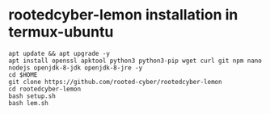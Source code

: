 # rootedcyber-lemon installation in termux-ubuntu

```
apt update && apt upgrade -y
apt install openssl apktool python3 python3-pip wget curl git npm nano nodejs openjdk-8-jdk openjdk-8-jre -y
cd $HOME
git clone https://github.com/rooted-cyber/rootedcyber-lemon
cd rootedcyber-lemon
bash setup.sh
bash lem.sh
```
